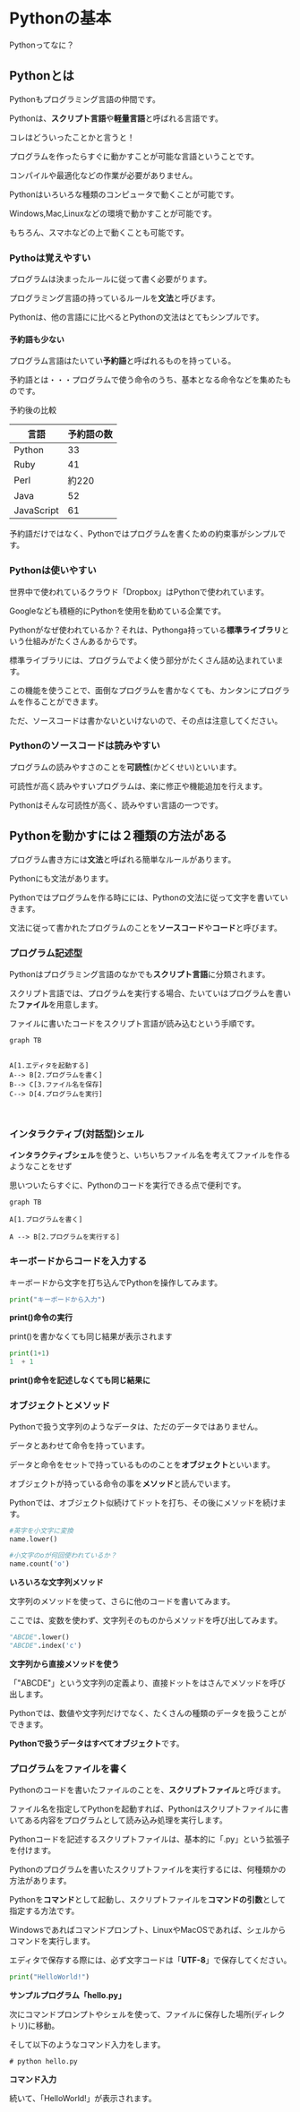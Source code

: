 # Pythonの基本



Pythonってなに？

## Pythonとは



Pythonもプログラミング言語の仲間です。



Pythonは、**スクリプト言語**や**軽量言語**と呼ばれる言語です。

コレはどういったことかと言うと！



プログラムを作ったらすぐに動かすことが可能な言語ということです。

コンパイルや最適化などの作業が必要がありません。



Pythonはいろいろな種類のコンピュータで動くことが可能です。

Windows,Mac,Linuxなどの環境で動かすことが可能です。

もちろん、スマホなどの上で動くことも可能です。



### Pythoは覚えやすい



プログラムは決まったルールに従って書く必要がります。

プログラミング言語の持っているルールを**文法**と呼びます。

Pythonは、他の言語にに比べるとPythonの文法はとてもシンプルです。



#### 予約語も少ない

プログラム言語はたいてい**予約語**と呼ばれるものを持っている。

予約語とは・・・プログラムで使う命令のうち、基本となる命令などを集めたものです。



予約後の比較

| 言語       | 予約語の数 |
| ---------- | ---------- |
| Python     | 33         |
| Ruby       | 41         |
| Perl       | 約220      |
| Java       | 52         |
| JavaScript | 61         |



予約語だけではなく、Pythonではプログラムを書くための約束事がシンプルです。



### Pythonは使いやすい



世界中で使われているクラウド「Dropbox」はPythonで使われています。

Googleなども積極的にPythonを使用を勧めている企業です。



Pythonがなぜ使われているか？それは、Pythonga持っている**標準ライブラリ**という仕組みがたくさんあるからです。

標準ライブラリには、プログラムでよく使う部分がたくさん詰め込まれています。

この機能を使うことで、面倒なプログラムを書かなくても、カンタンにプログラムを作ることができます。



ただ、ソースコードは書かないといけないので、その点は注意してください。



### Pythonのソースコードは読みやすい



プログラムの読みやすさのことを**可読性**(かどくせい)といいます。

可読性が高く読みやすいプログラムは、楽に修正や機能追加を行えます。

Pythonはそんな可読性が高く、読みやすい言語の一つです。



## Pythonを動かすには２種類の方法がある



プログラム書き方には**文法**と呼ばれる簡単なルールがあります。

Pythonにも文法があります。

Pythonではプログラムを作る時にには、Pythonの文法に従って文字を書いていきます。



文法に従って書かれたプログラムのことを**ソースコード**や**コード**と呼びます。



### プログラム記述型



Pythonはプログラミング言語のなかでも**スクリプト言語**に分類されます。

スクリプト言語では、プログラムを実行する場合、たいていはプログラムを書いた**ファイル**を用意します。

ファイルに書いたコードをスクリプト言語が読み込むという手順です。



```mermaid
graph TB


A[1.エディタを起動する] 
A--> B[2.プログラムを書く]
B--> C[3.ファイル名を保存]
C--> D[4.プログラムを実行]



```






### インタラクティブ(対話型)シェル



**インタラクティブシェル**を使うと、いちいちファイル名を考えてファイルを作るようなことをせず

思いついたらすぐに、Pythonのコードを実行できる点で便利です。



```mermaid
graph TB

A[1.プログラムを書く]

A --> B[2.プログラムを実行する]
```

### キーボードからコードを入力する



キーボードから文字を打ち込んでPythonを操作してみます。



```python
print("キーボードから入力")
```

**print()命令の実行**



print()を書かなくても同じ結果が表示されます



```python
print(1+1)
1  + 1
```

**print()命令を記述しなくても同じ結果に**



### オブジェクトとメソッド



Pythonで扱う文字列のようなデータは、ただのデータではありません。

データとあわせて命令を持っています。

データと命令をセットで持っているもののことを**オブジェクト**といいます。



オブジェクトが持っている命令の事を**メソッド**と読んでいます。



Pythonでは、オブジェクト似続けてドットを打ち、その後にメソッドを続けます。



```python
#英字を小文字に変換
name.lower()

#小文字のoが何回使われているか？
name.count('o')
```

**いろいろな文字列メソッド**



文字列のメソッドを使って、さらに他のコードを書いてみます。

ここでは、変数を使わず、文字列そのものからメソッドを呼び出してみます。



```python
"ABCDE".lower()
"ABCDE".index('c')
```

**文字列から直接メソッドを使う**



「"ABCDE"」という文字列の定義より、直接ドットをはさんでメソッドを呼び出します。



Pythonでは、数値や文字列だけでなく、たくさんの種類のデータを扱うことができます。

**Pythonで扱うデータはすべてオブジェクト**です。



### プログラムをファイルを書く



Pythonのコードを書いたファイルのことを、**スクリプトファイル**と呼びます。

ファイル名を指定してPythonを起動すれば、Pythonはスクリプトファイルに書いてある内容をプログラムとして読み込み処理を実行します。



Pythonコードを記述するスクリプトファイルは、基本的に「.py」という拡張子を付けます。



Pythonのプログラムを書いたスクリプトファイルを実行するには、何種類かの方法があります。

Pythonを**コマンド**として起動し、スクリプトファイルを**コマンドの引数**として指定する方法です。

Windowsであればコマンドプロンプト、LinuxやMacOSであれば、シェルからコマンドを実行します。



エディタで保存する際には、必ず文字コードは「**UTF-8**」で保存してください。



```python
print("HelloWorld!")

```

**サンプルプログラム「hello.py」**



次にコマンドプロンプトやシェルを使って、ファイルに保存した場所(ディレクトリ)に移動。

そして以下のようなコマンド入力をします。

```shell
# python hello.py
```

**コマンド入力**

続いて、「HelloWorld!」が表示されます。

